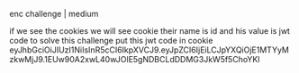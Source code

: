 enc challenge | medium

if we see the cookies we will see cookie their name is id and his value is jwt code to solve this challenge put this jwt code in cookie
eyJhbGciOiJIUzI1NiIsInR5cCI6IkpXVCJ9.eyJpZCI6IjEiLCJpYXQiOjE1MTYyMzkwMjJ9.1EUw90A2xwL40wJOlE5gNDBCLdDDMG3JkW5f5ChoYKI
